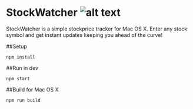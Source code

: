 # StockWatcher ![alt text](http://s21.postimg.org/4ay6xt9pz/Logomakr_4_GLSRg.png "StockWatcher")

StockWatcher is a simple stockprice tracker for Mac OS X. Enter any stock symbol and get instant updates keeping you ahead of the curve!

##Setup
```
npm install
```

##Run in dev
```
npm start
```

##Build for Mac OS X
```
npm run build
```

